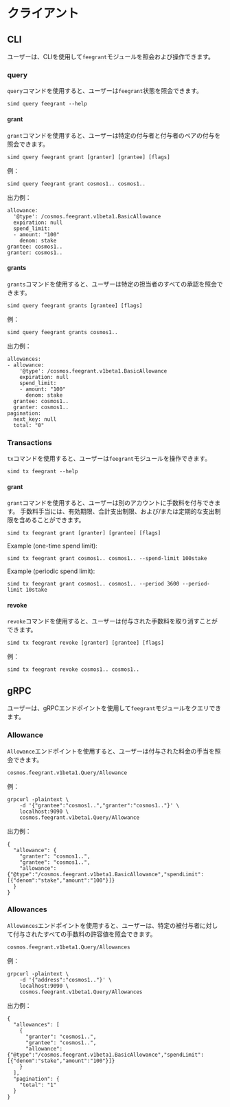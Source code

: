 # クライアント

## CLI

ユーザーは、CLIを使用して`feegrant`モジュールを照会および操作できます。

### query

`query`コマンドを使用すると、ユーザーは`feegrant`状態を照会できます。

```
simd query feegrant --help
```

#### grant

`grant`コマンドを使用すると、ユーザーは特定の付与者と付与者のペアの付与を照会できます。

```
simd query feegrant grant [granter] [grantee] [flags]
```

例：

```
simd query feegrant grant cosmos1.. cosmos1..
```

出力例：

```
allowance:
  '@type': /cosmos.feegrant.v1beta1.BasicAllowance
  expiration: null
  spend_limit:
  - amount: "100"
    denom: stake
grantee: cosmos1..
granter: cosmos1..
```

#### grants

`grants`コマンドを使用すると、ユーザーは特定の担当者のすべての承認を照会できます。

```
simd query feegrant grants [grantee] [flags]
```

例：

```
simd query feegrant grants cosmos1..
```

出力例：

```
allowances:
- allowance:
    '@type': /cosmos.feegrant.v1beta1.BasicAllowance
    expiration: null
    spend_limit:
    - amount: "100"
      denom: stake
  grantee: cosmos1..
  granter: cosmos1..
pagination:
  next_key: null
  total: "0"
```

### Transactions

`tx`コマンドを使用すると、ユーザーは`feegrant`モジュールを操作できます。

```
simd tx feegrant --help
```

#### grant

`grant`コマンドを使用すると、ユーザーは別のアカウントに手数料を付与できます。 手数料手当には、有効期限、合計支出制限、および/または定期的な支出制限を含めることができます。 

```
simd tx feegrant grant [granter] [grantee] [flags]
```

Example (one-time spend limit):

```
simd tx feegrant grant cosmos1.. cosmos1.. --spend-limit 100stake
```

Example (periodic spend limit):

```
simd tx feegrant grant cosmos1.. cosmos1.. --period 3600 --period-limit 10stake
```

#### revoke

`revoke`コマンドを使用すると、ユーザーは付与された手数料を取り消すことができます。

```
simd tx feegrant revoke [granter] [grantee] [flags]
```

例：

```
simd tx feegrant revoke cosmos1.. cosmos1..
```

## gRPC

ユーザーは、gRPCエンドポイントを使用して`feegrant`モジュールをクエリできます。

### Allowance

`Allowance`エンドポイントを使用すると、ユーザーは付与された料金の手当を照会できます。 

```
cosmos.feegrant.v1beta1.Query/Allowance
```

例：

```
grpcurl -plaintext \
    -d '{"grantee":"cosmos1..","granter":"cosmos1.."}' \
    localhost:9090 \
    cosmos.feegrant.v1beta1.Query/Allowance
```

出力例：

```
{
  "allowance": {
    "granter": "cosmos1..",
    "grantee": "cosmos1..",
    "allowance": {"@type":"/cosmos.feegrant.v1beta1.BasicAllowance","spendLimit":[{"denom":"stake","amount":"100"}]}
  }
}
```

### Allowances

`Allowances`エンドポイントを使用すると、ユーザーは、特定の被付与者に対して付与されたすべての手数料の許容値を照会できます。

```
cosmos.feegrant.v1beta1.Query/Allowances
```

例：

```
grpcurl -plaintext \
    -d '{"address":"cosmos1.."}' \
    localhost:9090 \
    cosmos.feegrant.v1beta1.Query/Allowances
```

出力例：

```
{
  "allowances": [
    {
      "granter": "cosmos1..",
      "grantee": "cosmos1..",
      "allowance": {"@type":"/cosmos.feegrant.v1beta1.BasicAllowance","spendLimit":[{"denom":"stake","amount":"100"}]}
    }
  ],
  "pagination": {
    "total": "1"
  }
}
```
